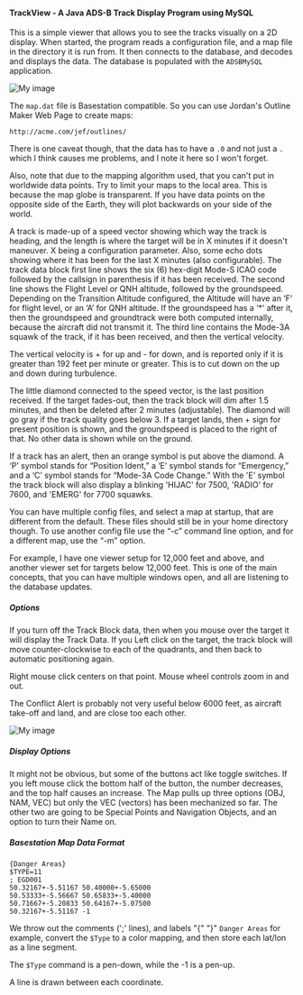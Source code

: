 #### TrackView - A Java ADS-B Track Display Program using MySQL
This is a simple viewer that allows you to see the tracks visually on a 2D display. When started, the program reads a configuration file, and a map file in the directory it is run from. It then connects to the database, and decodes and displays the data. The database is populated with the ```ADSBMySQL``` application.

![My image](https://raw.githubusercontent.com/srsampson/TrackView/master/screenshot.png)

The ```map.dat``` file is Basestation compatible. So you can use Jordan's Outline Maker Web Page to create maps:

```http://acme.com/jef/outlines/```

There is one caveat though, that the data has to have a ```.0``` and not just a ```.``` which I think causes me problems, and I note it here so I won't forget.

Also, note that due to the mapping algorithm used, that you can't put in worldwide data points. Try to limit your maps to the local area. This is because the map globe is transparent. If you have data points on the opposite side of the Earth, they will plot backwards on your side of the world.

A track is made-up of a speed vector showing which way the track is heading, and the length is where the target will be in X minutes if it doesn't maneuver. X being a configuration parameter. Also, some echo dots showing where it has been for the last X minutes (also configurable). The track data block first line shows the six (6) hex-digit Mode-S ICAO code followed by the callsign in parenthesis if it has been received. The second line shows the Flight Level or QNH altitude, followed by the groundspeed. Depending on the Transition Altitude configured, the Altitude will have an ‘F’ for flight level, or an ‘A’ for QNH altitude. If the groundspeed has a ‘*’ after it, then the groundspeed and groundtrack were both computed internally, because the aircraft did not transmit it. The third line contains the Mode-3A squawk of the track, if it has been received, and then the vertical velocity.

The vertical velocity is + for up and - for down, and is reported only if it is greater than 192 feet per minute or greater. This is to cut down on the up and down during turbulence.

The little diamond connected to the speed vector, is the last position received. If the target fades-out, then the track block will dim after 1.5 minutes, and then be deleted after 2 minutes (adjustable). The diamond will go gray if the track quality goes below 3. If a target lands, then + sign for present position is shown, and the groundspeed is placed to the right of that. No other data is shown while on the ground.

If a track has an alert, then an orange symbol is put above the diamond. A ‘P’ symbol stands for “Position Ident,” a ‘E’ symbol stands for “Emergency,” and a ‘C’ symbol stands for “Mode-3A Code Change.” With the 'E' symbol the track block will also display a blinking 'HIJAC' for 7500, 'RADIO' for 7600, and 'EMERG' for 7700 squawks.

You can have multiple config files, and select a map at startup, that are different from the default. These files should still be in your home directory though. To use another config file use the “-c” command line option, and for a different map, use the “-m” option.

For example, I have one viewer setup for 12,000 feet and above, and another viewer set for targets below
12,000 feet. This is one of the main concepts, that you can have multiple windows open, and all are listening to the database updates.

##### Options
If you turn off the Track Block data, then when you mouse over the target it will display the Track Data. If you Left click on the target, the track block will move counter-clockwise to each of the quadrants, and then back to automatic positioning again.

Right mouse click centers on that point. Mouse wheel controls zoom in and out.

The Conflict Alert is probably not very useful below 6000 feet, as aircraft take-off and land, and are close too each other.

![My image](https://raw.githubusercontent.com/srsampson/TrackView/master/conflict.png)

##### Display Options
It might not be obvious, but some of the buttons act like toggle switches. If you left mouse click the bottom half of the button, the number decreases, and the top half causes an increase. The Map pulls up three options (OBJ, NAM, VEC) but only the VEC (vectors) has been mechanized so far. The other two are going to be Special Points and Navigation Objects, and an option to turn their Name on.

##### Basestation Map Data Format
```
{Danger Areas}
$TYPE=11
; EGD001
50.32167+-5.51167 50.40000+-5.65000
50.53333+-5.56667 50.65833+-5.40000
50.71667+-5.20833 50.64167+-5.07500
50.32167+-5.51167 -1
```
We throw out the comments (';' lines), and labels "{" "}" ```Danger Areas``` for example, convert the ```$Type``` to a color mapping, and then store each lat/lon as a line segment.

The ```$Type``` command is a pen-down, while the -1 is a pen-up.

A line is drawn between each coordinate.
